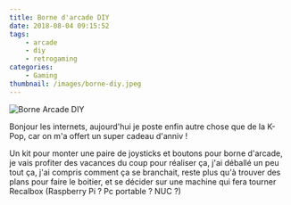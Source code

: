 ```yaml
---
title: Borne d'arcade DIY
date: 2018-08-04 09:15:52
tags:
    - arcade
    - diy
    - retrogaming
categories:
    - Gaming
thumbnail: /images/borne-diy.jpeg
---
```


![Borne Arcade DIY](/images/borne-diy.jpeg)

Bonjour les internets, aujourd'hui je poste enfin autre chose que de la K-Pop, car on m'a offert un super cadeau d'anniv !

Un kit pour monter une paire de joysticks et boutons pour borne d'arcade, je vais profiter des vacances du coup pour réaliser ça, j'ai déballé un peu tout ça, j'ai compris comment ça se branchait, reste plus qu'à trouver des plans pour faire le boitier, et se décider sur une machine qui fera tourner Recalbox (Raspberry Pi ? Pc portable ? NUC ?)
